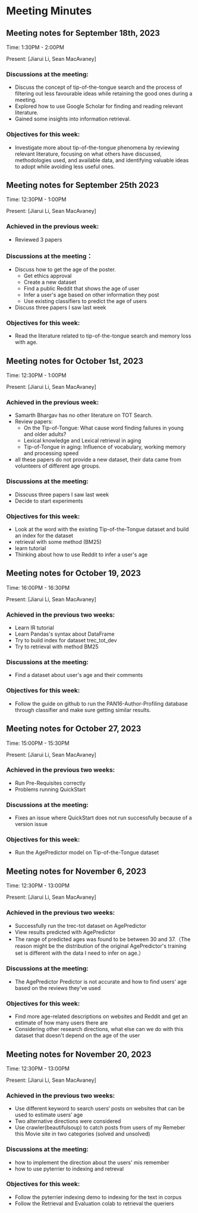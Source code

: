 # Meeting Minutes

## Meeting notes for September 18th, 2023

Time: 1:30PM - 2:00PM

Present: [Jiarui Li, Sean MacAvaney]

### Discussions at the meeting:
* Discuss the concept of tip-of-the-tongue search and the process of filtering out less favourable ideas while retaining the good ones during a meeting.
* Explored how to use Google Scholar for finding and reading relevant literature.
* Gained some insights into information retrieval.
### Objectives for this week:
* Investigate more about tip-of-the-tongue phenomena by reviewing relevant literature, focusing on what others have discussed, methodologies used, and available data, and identifying valuable ideas to adopt while avoiding less useful ones.

## Meeting notes for September 25th 2023

Time: 12:30PM - 1:00PM

Present: [Jiarui Li, Sean MacAvaney]

### Achieved in the previous week:
- Reviewed 3 papers 
### Discussions at the meeting：
* Discuss how to get the age of the poster.
  - Get ethics approval
  - Create a new dataset
  - Find a public Reddit that shows the age of user
  - Infer a user's age based on other information they post
  - Use existing classifiers to predict the age of users
* Discuss three papers I saw last week
### Objectives for this week:
* Read the literature related to tip-of-the-tongue search and memory loss with age.


## Meeting notes for October 1st, 2023

Time: 12:30PM - 1:00PM

Present: [Jiarui Li, Sean MacAvaney]
### Achieved in the previous week:
- Samarth Bhargav has no other literature on TOT Search.
- Review papers:
  - On the Tip-of-Tongue: What cause word finding failures in young and older adults?
  - Lexical knowledge and Lexical retrieval in aging
  - Tip-of-Tongue in aging: Influence of vocabulary, working memory and processing speed
- all these papers do not provide a new dataset, their data came from volunteers of different age groups.
### Discussions at the meeting:
- Disscuss three papers I saw last week
- Decide to start experiments
### Objectives for this week:
- Look at the word with the existing Tip-of-the-Tongue dataset and build an index for the dataset
- retrieval with some method (BM25)
- learn tutorial
- Thinking about how to use Reddit to infer a user's age


## Meeting notes for October 19, 2023
Time: 16:00PM - 16:30PM

Present: [Jiarui Li, Sean MacAvaney]
### Achieved in the previous two weeks:
- Learn IR tutorial
- Learn Pandas's syntax about DataFrame
- Try to build index for dataset trec_tot_dev
- Try to retrieval with method BM25
### Discussions at the meeting:
- Find a dataset about user's age and their comments
### Objectives for this week:
- Follow the guide on github to run the PAN16-Author-Profiling database through classifier and make sure getting similar results.


## Meeting notes for October 27, 2023
Time: 15:00PM - 15:30PM

Present: [Jiarui Li, Sean MacAvaney]
### Achieved in the previous two weeks:
- Run Pre-Requisites correctly
- Problems running QuickStart
### Discussions at the meeting:
- Fixes an issue where QuickStart does not run successfully because of a version issue
### Objectives for this week:
- Run the AgePredictor model on Tip-of-the-Tongue dataset


## Meeting notes for November 6, 2023
Time: 12:30PM - 13:00PM

Present: [Jiarui Li, Sean MacAvaney]
### Achieved in the previous two weeks:
- Successfully run the trec-tot dataset on AgePredictor
- View results predicted with AgePredictor
- The range of predicted ages was found to be between 30 and 37.（The reason might be the distribution of the original AgePredictor's training set is different with the data I need to infer on age.）
### Discussions at the meeting:
- The AgePredictor Predictor is not accurate and how to find users' age based on the reviews they've used
### Objectives for this week:
- Find more age-related descriptions on websites and Reddit and get an estimate of how many users there are
- Considering other research directions, what else can we do with this dataset that doesn't depend on the age of the user


## Meeting notes for November 20, 2023
Time: 12:30PM - 13:00PM

Present: [Jiarui Li, Sean MacAvaney]
### Achieved in the previous two weeks:
- Use different keyword to search users‘ posts on websites that can be used to estimate users’ age
- Two alternative directions were considered
- Use crawler(beautifulsoup) to catch posts from users of my Remeber this Movie site in two categories (solved and unsolved)
### Discussions at the meeting:
- how to implement the direction about the users' mis remember
- how to use pyterrier to indexing and retreval
### Objectives for this week:
- Follow the pyterrier indexing demo to indexing for the text in corpus
- Follow the Retrieval and Evaluation colab to retrieval the queriers